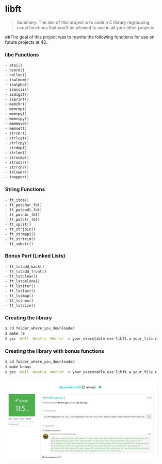 # libft

>Summary: The aim of this project is to code a C library regrouping usual functions that
>you’ll be allowed to use in all your other projects.

##The goal of this project was to rewrite the following functions for use on future projects at 42.
### libc Functions
	- atoi()
	- bzero()
	- calloc()
	- isalnum()
	- isalpha()
	- isascii()
	- isdigit()
	- isprint()
	- memchr()
	- memcmp()
	- memcpy()
	- memccpy()
	- memmove()
	- memset()
	- strchr()
	- strlcat()
	- strlcpy()
	- strdup()
	- strlen()
	- strncmp()
	- strnstr()
	- strrchr()
	- tolower()
	- toupper()

### String Functions

	- ft_itoa()
	- ft_putchar_fd()
	- ft_putendl_fd()
	- ft_putnbr_fd()
	- ft_putstr_fd()
	- ft_split()
	- ft_strjoin()
	- ft_strmapi()
	- ft_strtrim()
	- ft_substr()

### Bonus Part (Linked Lists)

	- ft_lstadd_back()
	- ft_lstadd_front()
	- ft_lstclear()
	- ft_lstdelone()
	- ft_lstiter()
	- ft_lstlast()
	- ft_lstmap()
	- ft_lstnew()
	- ft_lstsize()

### Creating the library
```sh
$ cd folder_where_you_downloaded
$ make re
$ gcc -Wall -Wextra -Werror -o your_executable.exe libft.a your_file.c
```

### Creating the library with bonus functions
```sh
$ cd folder_where_you_downloaded
$ make bonus
$ gcc -Wall -Wextra -Werror -o your_executable.exe libft.a your_file.c
```
![42 Grade](./images/libft_grade.png)
